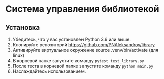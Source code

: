 # Система управления библиотекой
## Установка

1. Убедитесь, что у вас установлен Python 3.6 или выше.
2. Клонируйте репозиторий https://github.com/PNAleksandrov/library
3. Активируйте виртуальное окружение source .venv/bin/activate (для linux)
4. В корневой папке запустите команду  `pytest test_library.py`
5. После теста в корневой папке запустите команду `python main.py`
6. Наслаждайтесь использованием.